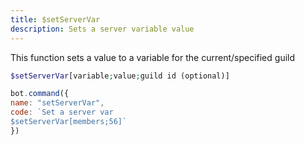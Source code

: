 ```yaml
---
title: $setServerVar
description: Sets a server variable value
---
```


This function sets a value to a variable for the current/specified guild

```php
$setServerVar[variable;value;guild id (optional)]
```

```javascript
bot.command({
name: "setServerVar",
code: `Set a server var
$setServerVar[members;56]`
})
```

